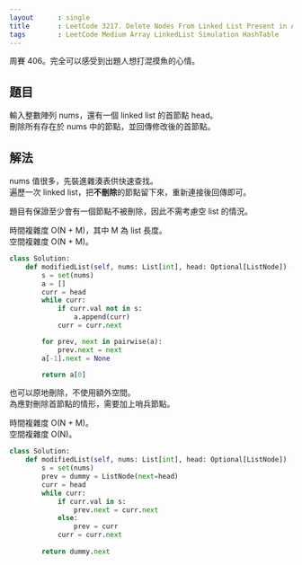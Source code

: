 ```yaml
---
layout      : single
title       : LeetCode 3217. Delete Nodes From Linked List Present in Array
tags        : LeetCode Medium Array LinkedList Simulation HashTable
---
```

周賽 406。完全可以感受到出題人想打混摸魚的心情。  

## 題目

輸入整數陣列 nums，還有一個 linked list 的首節點 head。  
刪除所有存在於 nums 中的節點，並回傳修改後的首節點。  

## 解法

nums 值很多，先裝進雜湊表供快速查找。  
遍歷一次 linked list，把**不刪除**的節點留下來，重新連接後回傳即可。  

題目有保證至少會有一個節點不被刪除，因此不需考慮空 list 的情況。  

時間複雜度 O(N + M)，其中 M 為 list 長度。  
空間複雜度 O(N + M)。  

```python
class Solution:
    def modifiedList(self, nums: List[int], head: Optional[ListNode]) -> Optional[ListNode]:
        s = set(nums)
        a = []
        curr = head
        while curr:
            if curr.val not in s:
                a.append(curr)
            curr = curr.next

        for prev, next in pairwise(a):
            prev.next = next
        a[-1].next = None

        return a[0]
```

也可以原地刪除，不使用額外空間。  
為應對刪除首節點的情形，需要加上哨兵節點。  

時間複雜度 O(N + M)。  
空間複雜度 O(N)。  

```python
class Solution:
    def modifiedList(self, nums: List[int], head: Optional[ListNode]) -> Optional[ListNode]:
        s = set(nums)
        prev = dummy = ListNode(next=head)
        curr = head
        while curr:
            if curr.val in s:
                prev.next = curr.next
            else:
                prev = curr
            curr = curr.next
        
        return dummy.next
```
